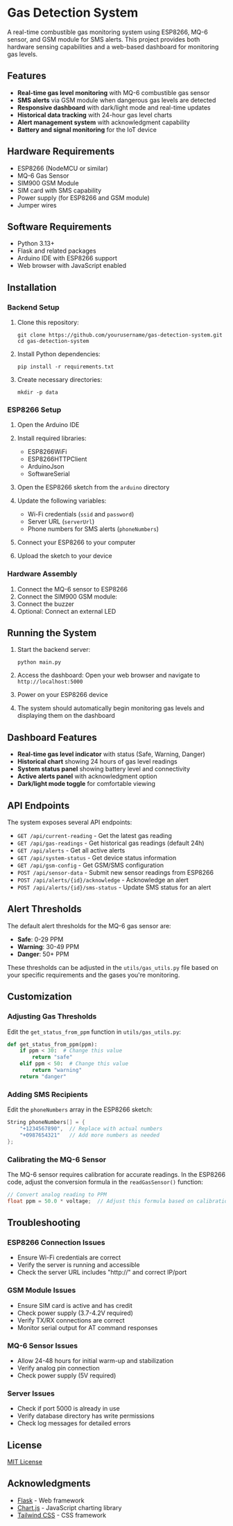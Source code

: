 # Gas Detection System

A real-time combustible gas monitoring system using ESP8266, MQ-6 sensor, and GSM module for SMS alerts. This project provides both hardware sensing capabilities and a web-based dashboard for monitoring gas levels.

## Features

- **Real-time gas level monitoring** with MQ-6 combustible gas sensor
- **SMS alerts** via GSM module when dangerous gas levels are detected
- **Responsive dashboard** with dark/light mode and real-time updates
- **Historical data tracking** with 24-hour gas level charts
- **Alert management system** with acknowledgment capability
- **Battery and signal monitoring** for the IoT device

## Hardware Requirements

- ESP8266 (NodeMCU or similar)
- MQ-6 Gas Sensor
- SIM900 GSM Module
- SIM card with SMS capability
- Power supply (for ESP8266 and GSM module)
- Jumper wires 

## Software Requirements

- Python 3.13+
- Flask and related packages
- Arduino IDE with ESP8266 support
- Web browser with JavaScript enabled

## Installation

### Backend Setup

1. Clone this repository:
   ```
   git clone https://github.com/yourusername/gas-detection-system.git
   cd gas-detection-system
   ```

2. Install Python dependencies:
   ```
   pip install -r requirements.txt
   ```

3. Create necessary directories:
   ```
   mkdir -p data
   ```

### ESP8266 Setup

1. Open the Arduino IDE
2. Install required libraries:
   - ESP8266WiFi
   - ESP8266HTTPClient
   - ArduinoJson
   - SoftwareSerial

3. Open the ESP8266 sketch from the `arduino` directory
4. Update the following variables:
   - Wi-Fi credentials (`ssid` and `password`)
   - Server URL (`serverUrl`)
   - Phone numbers for SMS alerts (`phoneNumbers`)

5. Connect your ESP8266 to your computer
6. Upload the sketch to your device

### Hardware Assembly

1. Connect the MQ-6 sensor to ESP8266
2. Connect the SIM900 GSM module:
3. Connect the buzzer
4. Optional: Connect an external LED

## Running the System

1. Start the backend server:
   ```
   python main.py
   ```

2. Access the dashboard:
   Open your web browser and navigate to `http://localhost:5000`

3. Power on your ESP8266 device

4. The system should automatically begin monitoring gas levels and displaying them on the dashboard

## Dashboard Features

- **Real-time gas level indicator** with status (Safe, Warning, Danger)
- **Historical chart** showing 24 hours of gas level readings
- **System status panel** showing battery level and connectivity
- **Active alerts panel** with acknowledgment option
- **Dark/light mode toggle** for comfortable viewing

## API Endpoints

The system exposes several API endpoints:

- `GET /api/current-reading` - Get the latest gas reading
- `GET /api/gas-readings` - Get historical gas readings (default 24h)
- `GET /api/alerts` - Get all active alerts
- `GET /api/system-status` - Get device status information
- `GET /api/gsm-config` - Get GSM/SMS configuration
- `POST /api/sensor-data` - Submit new sensor readings from ESP8266
- `POST /api/alerts/{id}/acknowledge` - Acknowledge an alert
- `POST /api/alerts/{id}/sms-status` - Update SMS status for an alert

## Alert Thresholds

The default alert thresholds for the MQ-6 gas sensor are:
- **Safe**: 0-29 PPM
- **Warning**: 30-49 PPM
- **Danger**: 50+ PPM

These thresholds can be adjusted in the `utils/gas_utils.py` file based on your specific requirements and the gases you're monitoring.

## Customization

### Adjusting Gas Thresholds

Edit the `get_status_from_ppm` function in `utils/gas_utils.py`:

```python
def get_status_from_ppm(ppm):
    if ppm < 30:  # Change this value
        return "safe"
    elif ppm < 50:  # Change this value
        return "warning"
    return "danger"
```

### Adding SMS Recipients

Edit the `phoneNumbers` array in the ESP8266 sketch:

```cpp
String phoneNumbers[] = {
    "+1234567890",  // Replace with actual numbers
    "+0987654321"   // Add more numbers as needed
};
```

### Calibrating the MQ-6 Sensor

The MQ-6 sensor requires calibration for accurate readings. In the ESP8266 code, adjust the conversion formula in the `readGasSensor()` function:

```cpp
// Convert analog reading to PPM
float ppm = 50.0 * voltage;  // Adjust this formula based on calibration
```

## Troubleshooting

### ESP8266 Connection Issues

- Ensure Wi-Fi credentials are correct
- Verify the server is running and accessible
- Check the server URL includes "http://" and correct IP/port

### GSM Module Issues

- Ensure SIM card is active and has credit
- Check power supply (3.7-4.2V required)
- Verify TX/RX connections are correct
- Monitor serial output for AT command responses

### MQ-6 Sensor Issues

- Allow 24-48 hours for initial warm-up and stabilization
- Verify analog pin connection
- Check power supply (5V required)

### Server Issues

- Check if port 5000 is already in use
- Verify database directory has write permissions
- Check log messages for detailed errors

## License

[MIT License](LICENSE)

## Acknowledgments

- [Flask](https://flask.palletsprojects.com/) - Web framework
- [Chart.js](https://www.chartjs.org/) - JavaScript charting library
- [Tailwind CSS](https://tailwindcss.com/) - CSS framework